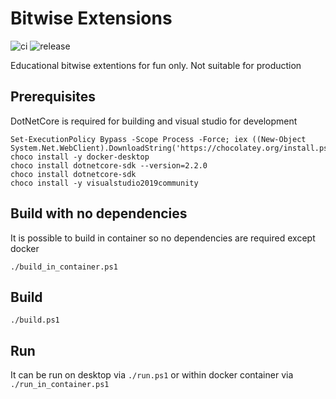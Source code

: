 # Bitwise Extensions

![ci](https://github.com/iarovyi/BitwiseExtensions/workflows/Run%20CI/badge.svg)
![release](https://github.com/iarovyi/BitwiseExtensions/workflows/Release/badge.svg)

Educational bitwise extentions for fun only. Not suitable for production

## Prerequisites
DotNetCore is required for building and visual studio for development
```
Set-ExecutionPolicy Bypass -Scope Process -Force; iex ((New-Object System.Net.WebClient).DownloadString('https://chocolatey.org/install.ps1')) 
choco install -y docker-desktop
choco install dotnetcore-sdk --version=2.2.0
choco install dotnetcore-sdk
choco install -y visualstudio2019community
```

## Build with no dependencies
It is possible to build in container so no dependencies are required except docker
```
./build_in_container.ps1
```

## Build
```
./build.ps1
```

## Run
It can be run on desktop via `./run.ps1` or within docker container via `./run_in_container.ps1`